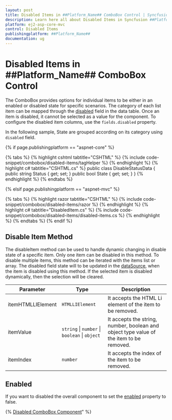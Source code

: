```yaml
---
layout: post
title: Disabled Items in ##Platform_Name## ComboBox Control | Syncfusion
description: Learn here all about Disabled Items in Syncfusion ##Platform_Name## ComboBox control of Syncfusion Essential JS 2 and more.
platform: ej2-asp-core-mvc
control: Disabled Items
publishingplatform: ##Platform_Name##
documentation: ug
---
```



# Disabled Items in ##Platform_Name## ComboBox Control

The ComboBox provides options for individual items to be either in an enabled or disabled state for specific scenarios. The category of each list item can be mapped through the [disabled](https://help.syncfusion.com/cr/aspnetcore-js2/Syncfusion.EJ2.DropDowns.ComboBoxFieldSettings.html#Syncfusion_EJ2_DropDowns_ComboBoxFieldSettings_Disabled) field in the data table. Once an item is disabled, it cannot be selected as a value for the component. To configure the disabled item columns, use the `fields.disabled` property.

In the following sample, State are grouped according on its category using `disabled` field.

{% if page.publishingplatform == "aspnet-core" %}

{% tabs %}
{% highlight cshtml tabtitle="CSHTML" %}
{% include code-snippet/combobox/disabled-items/tagHelper %}
{% endhighlight %}
{% highlight c# tabtitle="CSHTML.cs" %}
public class DisableStatusData
{
    public string Status { get; set; }
    public bool State { get; set; }
}
{% endhighlight %}
{% endtabs %}

{% elsif page.publishingplatform == "aspnet-mvc" %}

{% tabs %}
{% highlight razor tabtitle="CSHTML" %}
{% include code-snippet/combobox/disabled-items/razor %}
{% endhighlight %}
{% highlight c# tabtitle="DisabledItem.cs" %}
{% include code-snippet/combobox/disabled-items/disabled-items.cs %}
{% endhighlight %}
{% endtabs %}
{% endif %}

## Disable Item Method

The disableItem method can be used to handle dynamic changing in disable state of a specific item. Only one item can be disabled in this method. To disable multiple items, this method can be iterated with the items list or array. The disabled field state will to be updated in the [dataSource](https://help.syncfusion.com/cr/aspnetcore-js2/Syncfusion.EJ2.DropDowns.ComboBox.html#Syncfusion_EJ2_DropDowns_ComboBox_DataSource), when the item is disabled using this method. If the selected item is disabled dynamically, then the selection will be cleared.

| Parameter | Type | Description |
|------|------|------|
| itemHTMLLIElement |  <code>HTMLLIElement</code> |  It accepts the HTML Li element of the item to be removed.  |
| itemValue | <code>string</code> \| <code>number</code> \| <code>boolean</code> \| <code>object</code> | It accepts the string, number, boolean and object type value of the item to be removed. |
| itemIndex | <code>number</code> | It accepts the index of the item to be removed. |

## Enabled

If you want to disabled the overall component to set the [enabled](https://help.syncfusion.com/cr/aspnetcore-js2/Syncfusion.EJ2.DropDowns.ComboBox.html#Syncfusion_EJ2_DropDowns_ComboBox_Enabled) property to false.

{% [Disabled ComboBox Component](./images/combobox-disable.png)" %}